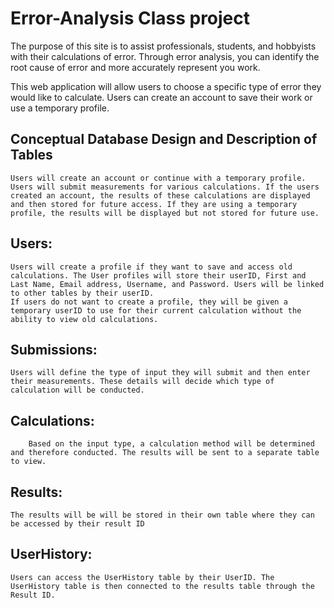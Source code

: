 # Error-Analysis Class project

The purpose of this site is to assist professionals, students, and hobbyists with their calculations of error. Through error analysis, you can identify the root cause of error and more accurately represent you work.

This web application will allow users to choose a specific type of error they would like to calculate. 
Users can create an account to save their work or use a temporary profile.


## Conceptual Database Design and Description of Tables

	Users will create an account or continue with a temporary profile. Users will submit measurements for various calculations. If the users created an account, the results of these calculations are displayed and then stored for future access. If they are using a temporary profile, the results will be displayed but not stored for future use.


## Users:
	Users will create a profile if they want to save and access old calculations. The User profiles will store their userID, First and Last Name, Email address, Username, and Password. Users will be linked to other tables by their userID.
	If users do not want to create a profile, they will be given a temporary userID to use for their current calculation without the ability to view old calculations.
	
## Submissions:
	Users will define the type of input they will submit and then enter their measurements. These details will decide which type of calculation will be conducted.

## Calculations:
		Based on the input type, a calculation method will be determined and therefore conducted. The results will be sent to a separate table to view.
		
## Results:
	The results will be will be stored in their own table where they can be accessed by their result ID
	
## UserHistory:
	Users can access the UserHistory table by their UserID. The UserHistory table is then connected to the results table through the Result ID.
